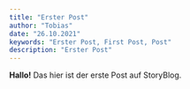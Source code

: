 ```yaml
---
title: "Erster Post"
author: "Tobias"
date: "26.10.2021"
keywords: "Erster Post, First Post, Post"
description: "Erster Post"
---
```


**Hallo!** Das hier ist der erste Post auf StoryBlog.
